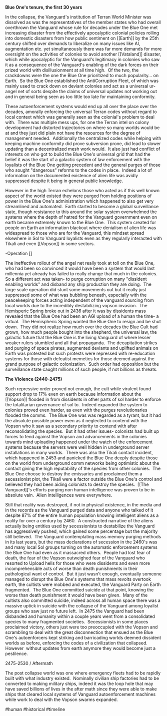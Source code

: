 
**Blue One's tenure, the first 30 years**

In the collapse, the Vanguard's institution of Terran World Minister was dissolved as was the representatives of the member states who had overall overthrown the Vanguard whose rule for decades under the Blue One met increasing disaster from the effectively apocalyptic colonial policies rolling into domestic disasters from how public sentiment on [[Earth]] by the 25th century shifted over demands to liberalize on many issues like AI, augmentation etc. yet simultaneously there was far more demands for more oversight on the activities of colonies to avoid another [[Vataland]] disaster, which while apocalyptic for the Vanguard's legitimacy in colonies who saw it as a consequence of the Vanguard's enabling of the dark forces on their prized world with disillusionment at all time high.  Of the two, the crackdowns were the one the Blue One prioritized to much popularity... on Earth.  So the Blue One established the AntiCorruption Fleet, of which was mainly used to crack down on deviant colonies and act as a universal ur-angel net of sorts despite the claims of universal updates not working out and in general being seen as too little too late for maintaining conformity.  

These autoenforcement systems would end up all over the place over the decades, amorally enforcing the universal Terran codes without regard to local context which was generally seen as the colonial's problem to deal with.  There was multiple mess ups, for one the Terran intel on colony development had distorted trajectories on where so many worlds would be at and they just did plain not have the resources for the degree of management needed.  Additionally the centralized codes while helping with keeping machine conformity did prove subversion prone, did lead to slower updating than a decentralized mesh work would.  It also just had conflict of interests on who got to build the Blue One's universal grid that had the belief it was the start of a galactic system of law enforcement with the loyalists of the Blue One getting precedent and the general purges of those who sought "dangerous" reforms to the codes in place.  Indeed a lot of information on the documented existence of alien life was avidly suppressed despite it being in general public knowledge.  

However in the high Terran echelons those who acted as if this well known aspect of the world existed they were purged from holding positions of power in the Blue One's administration which happened to also get very streamlined and automated.  Earth started to become a global surveillance state, though resistance to this around the solar system overwhelmed the systems where the depth of hatred for the Vanguard government even on earth became extremely known to the Blue One.  This system created for people on Earth an information blackout where denialism of alien life was widespread to those who are for the Vanguard, this mindset spread elsewhere in Sol to Vanguard loyalists even as they regularly interacted with Tikali and even [[Vopson]] in some sectors. 

-Operation []

The ineffective rollout of the angel net really took at toll on the Blue One, who had been so convinced it would have been a system that would last millennia yet already has failed to really change that much in the colonies.  So a different act was taken- to purge corruption on many "dissident enabling worlds" and disband any ship production they are doing.  The large scale operation did stunt some movements out but it really just suppressed some of what was bubbling beneath, especially with the peacekeeping forces acting independent of the vanguard sourcing from local worlds due to the incredibly destabilizing vopson invasion.  The Hemisperic Spring broke out in 2436 after it was by dissidents mass revealed that the Blue One had been an AGI upload of a human the time- a virtual.  The Hemispheric Spring wanted the Blue One to resign and be shut down.  They did not realize how much over the decades the Blue Cult had grown, how much people bought into the shepherd, the universal law, the galactic future that the Blue One is the living Vanguard of where lesser weaker rulers stumbled and all that propaganda.  The decapitation strikes and purging of space pirates, augmented deviants and uplifted animals on Earth was protested but such protests were repressed with re-education systems for those with defeatist memetics for those deemed against the grand purpose of galactic colonization.  Such order had opposition but the surveillance state caught millions of such people, if not billions as threats. 

**The Violence (2440-2475)**

Such repressive order proved not enough, the cult while virulent found support drop to 17% even on earth because information about the [[Vopson]] flooded in from dissidents in other parts of sol harder to enforce the totalitarian governance of sol to.  Indeed expanded the system to colonies proved even harder, as even with the purges revolutionaries flooded the comms.  The Blue One was was regarded as a tyrant, but it had the absolute possible power even as it neglected to contend with the Vopson who it saw as a secondary priority to contend with after reconsolidating the species.  But it had other issues- colonists had built up forces to fend against the Vopson and advancements in the colonies towards mind uploading happened under the watch of the enforcement systems because the servers were well hidden in underground server installations in many worlds.  There was also the Tikali contact incident, which happened in 2453 and panicked the Blue One deeply despite those on the world from underground comm networks being optimistic about the contact giving the high reputability of the species from other colonies.  The Blue One choose to destroy the emissaries and proclaimed them a secessionist plot, the Tikali were a factor outside the Blue One's control and believed they had been aiding colonists to destroy the species.  [[The Vanguard]]'s efforts purging non human intelligence was proven to be in absolute vain.  Alien intelligences were everywhere.

Still that reality was destroyed, if not in physical existence, in the media and in the records as the Vanguard purged data and anyone who talked of it despite 87% of the entire human population knowing intelligent aliens as a reality for over a century by 2460.  A constructed narrative of the aliens actually being entities used by secessionists to destabilize the Vanguard has aggressively pushed, which gained some percentage but the majority still believed.  The Vanguard contemplating mass memory purging methods in its last years, but the mass declarations of secession in the 2460's was and many local Sol groups turning on the automatic enforcement systems the Blue One had even as it massacred others.  People had lost fear of death, the fear of the Vopson outweighed fear of the Vanguard who resorted to Upload hells for those who were dissidents and even more incomprehensible acts of worse than death punishments in their pathological want of control.  But it just wasn't enough, eventually someone managed to disrupt the Blue One's systems that mass revolts overtook earth, the cultists were mobbed and executed, the Vanguard Party on Earth fragmented.  The Blue One committed suicide at that point, knowing the worse than death punishment it would have been given.  Many of the cultists also committed suicide, indeed across all human space there was a massive uptick in suicide with the collapse of the Vanguard among loyalist groups who saw just no future left.  In 2475 the Vanguard had been disbanded and humanity within a couple years went from a consolidated species to many fragmented societies.  Secessionists in some places proclaimed victory, others just were too preoccupied with the Vopson and scrambling to deal with the great disconnection that ensued as the Blue One's autoenforcers kept striking and barricading worlds deemed dissident worlds as before, enforcing the codes of a civilization that collapsed.  However  without updates from earth anymore they would become just a pestilence.

2475-2530 / Aftermath

The post collapse world was one where emergency fleets had to be rapidly built with what industry existed.  Nominally civilian ship factories had to be converted to making military ships, indeed it was the loop hole that may have saved billions of lives in the after math since they were able to make ships that cleared local systems of Vanguard autoenforcement machines while work to deal with the Vopson swarms expanded.

#human 
#historical 
#timeline 
